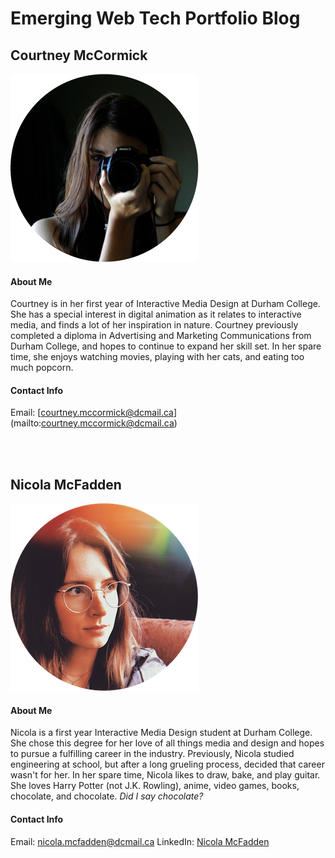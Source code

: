 # Emerging Web Tech Portfolio Blog

## Courtney McCormick
![Image](images/courtney-image.png)
#### About Me
Courtney is in her first year of Interactive Media Design at Durham College. She has a special interest in digital animation as it relates to interactive media, and finds a lot of her inspiration in nature. Courtney previously completed a diploma in Advertising and Marketing Communications from Durham College, and hopes to continue to expand her skill set. In her spare time, she enjoys watching movies, playing with her cats, and eating too much popcorn. 
#### Contact Info
Email: [courtney.mccormick@dcmail.ca] (mailto:courtney.mccormick@dcmail.ca)

<br>
<br>

## Nicola McFadden
![Nicola McFadden](images/nicola-image.png)
#### About Me
Nicola is a first year Interactive Media Design student at Durham College. She chose this degree for her love of all things media and design and hopes to pursue a fulfilling career in the industry. Previously, Nicola studied engineering at school, but after a long grueling process, decided that career wasn't for her. In her spare time, Nicola likes to draw, bake, and play guitar. She loves Harry Potter (not J.K. Rowling), anime, video games, books, chocolate, and chocolate. _Did I say chocolate?_
#### Contact Info
Email: [nicola.mcfadden@dcmail.ca](mailto:nicola.mcfadden@dcmail.ca)
LinkedIn: [Nicola McFadden](https://www.linkedin.com/in/nicola-mcfadden-meng-86698189/)
